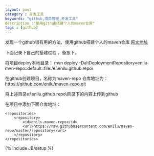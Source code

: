 ```yaml
---
layout: post
category : 开发工具
keywords: "github,项目管理,开发工具"
description :"使用github搭建个人的maven仓库"
tags : [github]
---
```


发现一个github很有用的方法，使用github搭建个人的maven仓库
[原文地址](http://blog.csdn.net/hengyunabc/article/details/47308913)

下面记录下自己的搭建过程 ，备忘下。

将项目deploy本地目录：
mvn deploy -DaltDeploymentRepository=enilu-mvn-repo::default::file:/e:\enilu.github.repo\

在github创建项目，名称为maven-repo 仓库地址为：https://github.com/enilu/maven-repo.git

将上述目录e:\enilu.github.repo\目录下的内容上传到github

在项目中添加下面仓库地址：

    <repositories>
        <repository>
            <id>enilu-maven-repo</id>
            <url>https://raw.githubusercontent.com/enilu/maven-repo/master/repository</url>
        </repository>
    </repositories>

<!--break-->

{% include JB/setup %}
